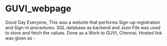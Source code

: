 # GUVI_webpage
Good Day Everyone,
This was a website that performs Sign-up registration and Sign-in procedures.
SQL database as backend and Json File was used to store and fetch the values.
Done as a Work to GUVI, Chennai.
Hosted link was given as - 
